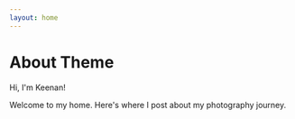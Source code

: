 ```yaml
---
layout: home
---
```

# About Theme

Hi, I'm Keenan!

Welcome to my home. Here's where I post about my photography journey.
